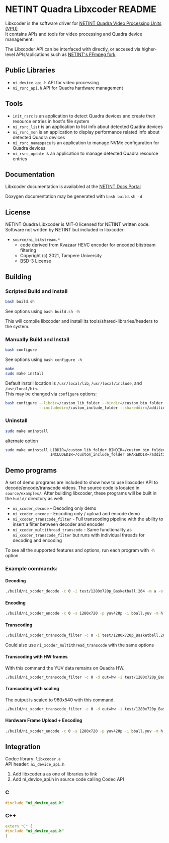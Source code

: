 # NETINT Quadra Libxcoder README

Libxcoder is the software driver for [NETINT Quadra Video Processing Units (VPU)](https://netint.com/technology/codensity-g5/)  
It contains APIs and tools for video processing and Quadra device management.

The Libxcoder API can be interfaced with directly, or accesed via higher-level APIs/aplications such as [NETINT's FFmpeg fork](https://github.com/NETINT-Technologies/netint_ffmpeg).

## Public Libraries

* `ni_device_api.h` API for video processing
* `ni_rsrc_api.h` API for Quadra hardware management

## Tools

* `init_rsrc` is an application to detect Quadra devices and create their resource entries in host's file system
* `ni_rsrc_list` is an application to list info about detected Quadra devices
* `ni_rsrc_mon` is an application to display performance related info about detected Quadra devices
* `ni_rsrc_namespace` is an application to manage NVMe configuration for Quadra devices
* `ni_rsrc_update` is an application to manage detected Quadra resource entries

## Documentation

Libxcoder documentation is availabled at the [NETINT Docs Portal](https://docs.netint.com/quadra/documentation/libxcoder)

Doxygen documentation may be generated with `bash build.sh -d`

## License

NETINT Quadra Libxcoder is MIT-0 licensed for NETINT written code.  
Software not written by NETINT but included in libxcoder:
* `source/ni_bitstream.*`
  * code derived from Kvazaar HEVC encoder for encoded bitstream filtering
  * Copyright (c) 2021, Tampere University
  * BSD-3 License

## Building
### Scripted Build and Install
```bash
bash build.sh
```
See options using `bash build.sh -h`

This will compile libxcoder and install its tools/shared-libraries/headers to the system.

### Manually Build and Install
```bash
bash configure
```
See options using `bash configure -h`

```bash
make
sudo make install
```

Default install location is `/usr/local/lib`, `/usr/local/include`, and `/usr/local/bin`.  
This may be changed via `configure` options:  
```bash
bash configure --libdir=/custom_lib_folder --bindir=/custom_bin_folder \
               --includedir=/custom_include_folder --shareddir=/additional_lib_folder
```

### Uninstall
```bash
sudo make uninstall
```

alternate option

```bash
sudo make uninstall LIBDIR=/custom_lib_folder BINDIR=/custom_bin_folder \
                    INCLUDEDIR=/custom_include_folder SHAREDDIR=/additional_lib_folder
```

<!-- ## xcoderp2p
`xcoderp2p` is a demo app for PCIe peer-to-peer DMA  
Not supported on Windows or MacOS or Linux kernel < 5.10  .
See instructions in NETINT dma-buf project. -->

## Demo programs

A set of demo programs are included to show how to use libxcoder API to decode/encode/transcode videos.
The source code is located in `source/examples/`. After building libxcoder, these programs will be built in the `build/` directory as well:

* `ni_xcoder_decode` - Decoding only demo
* `ni_xcoder_encode` - Encoding only / upload and encode demo
* `ni_xcoder_transcode_filter` - Full transcoding pipeline with the ability to insert a filter between decoder and encoder
* `ni_xcoder_multithread_transcode` - Same functionality as `ni_xcoder_transcode_filter` but runs with individual threads for decoding and encoding

To see all the supported features and options, run each program with `-h` option

### Example commands:

#### Decoding
```bash
./build/ni_xcoder_decode -c 0 -i test/1280x720p_Basketball.264 -m a -o bball.yuv
```

#### Encoding
```bash
./build/ni_xcoder_encode -c 0 -s 1280x720 -p yuv420p -i bball.yuv -m h -o bball.265
```

#### Transcoding
```bash
./build/ni_xcoder_transcode_filter -c 0 -i test/1280x720p_Basketball.264 -m a -n h -o bball_xcod.265
```
Could also use `ni_xcoder_multithread_transcode` with the same options

#### Transcoding with HW frames 
With this command the YUV data remains on Quadra HW.
```bash
./build/ni_xcoder_transcode_filter -c 0 -d out=hw -i test/1280x720p_Basketball.264 -m a -n h -o bball_xcod_hwframe.265
```

#### Transcoding with scaling
The output is scaled to 960x540 with this command.
```bash
./build/ni_xcoder_transcode_filter -c 0 -d out=hw -i test/1280x720p_Basketball.264 -m a -n h -f ni_quadra_scale=width=960:height=540 -o bball_xcod_scale.265
```

#### Hardware Frame Upload + Encoding
```bash
./build/ni_xcoder_encode -c 0 -s 1280x720 -p yuv420p -i bball.yuv -m h -u -o bball_hwframe.265
```

## Integration

Codec library: `libxcoder.a`  
API header: `ni_device_api.h`

1. Add libxcoder.a as one of libraries to link
2. Add ni_device_api.h in source code calling Codec API

### C
```C
#include "ni_device_api.h"
```

### C++
```C++
extern "C" {
#include "ni_device_api.h"
}
```

<!-- ## Forums

https://community.netint.ca/ -->